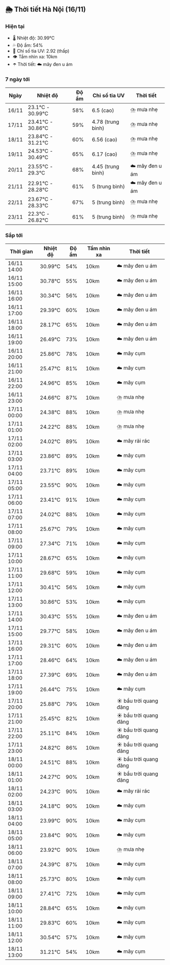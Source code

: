 ## 🌦️ Thời tiết Hà Nội (16/11)

### Hiện tại

- 🌡️ Nhiệt độ: 30.99℃
- 💦 Độ ẩm: 54%
- 🌟 Chỉ số tia UV: 2.92 (thấp)
- 👁️ Tầm nhìn xa: 10km
- ☂️ Thời tiết: ☁️ mây đen u ám

### 7 ngày tới

| Ngày | Nhiệt độ | Độ ẩm | Chỉ số tia UV | Thời tiết |
| --- | --- | --- | --- | --- |
| 16/11 | 23.1℃ - 30.99℃ | 58% | 6.5 (cao) | ⛈️ mưa nhẹ |
| 17/11 | 23.41℃ - 30.86℃ | 59% | 4.78 (trung bình) | ⛈️ mưa nhẹ |
| 18/11 | 23.84℃ - 31.21℃ | 60% | 6.56 (cao) | ⛈️ mưa nhẹ |
| 19/11 | 24.53℃ - 30.49℃ | 65% | 6.17 (cao) | ⛈️ mưa nhẹ |
| 20/11 | 23.55℃ - 29.3℃ | 68% | 4.45 (trung bình) | ☁️ mây đen u ám |
| 21/11 | 22.91℃ - 28.28℃ | 61% | 5 (trung bình) | ☁️ mây đen u ám |
| 22/11 | 23.67℃ - 28.33℃ | 67% | 5 (trung bình) | ⛈️ mưa nhẹ |
| 23/11 | 22.3℃ - 26.82℃ | 61% | 5 (trung bình) | ⛈️ mưa nhẹ |

### Sắp tới

| Thời gian | Nhiệt độ | Độ ẩm | Tầm nhìn xa | Thời tiết |
| --- | --- | --- | --- | --- |
| 16/11 14:00 | 30.99℃ | 54% | 10km | ☁️ mây đen u ám |
| 16/11 15:00 | 30.78℃ | 55% | 10km | ☁️ mây đen u ám |
| 16/11 16:00 | 30.34℃ | 56% | 10km | ☁️ mây đen u ám |
| 16/11 17:00 | 29.39℃ | 60% | 10km | ☁️ mây đen u ám |
| 16/11 18:00 | 28.17℃ | 65% | 10km | ☁️ mây đen u ám |
| 16/11 19:00 | 26.49℃ | 73% | 10km | ☁️ mây đen u ám |
| 16/11 20:00 | 25.86℃ | 78% | 10km | ☁️ mây cụm |
| 16/11 21:00 | 25.47℃ | 81% | 10km | ☁️ mây cụm |
| 16/11 22:00 | 24.96℃ | 85% | 10km | ☁️ mây cụm |
| 16/11 23:00 | 24.66℃ | 87% | 10km | ⛈️ mưa nhẹ |
| 17/11 00:00 | 24.38℃ | 88% | 10km | ⛈️ mưa nhẹ |
| 17/11 01:00 | 24.22℃ | 88% | 10km | ⛈️ mưa nhẹ |
| 17/11 02:00 | 24.02℃ | 89% | 10km | ☁️ mây rải rác |
| 17/11 03:00 | 23.86℃ | 89% | 10km | ☁️ mây cụm |
| 17/11 04:00 | 23.71℃ | 89% | 10km | ☁️ mây cụm |
| 17/11 05:00 | 23.55℃ | 90% | 10km | ☁️ mây cụm |
| 17/11 06:00 | 23.41℃ | 91% | 10km | ☁️ mây cụm |
| 17/11 07:00 | 24.02℃ | 88% | 10km | ☁️ mây cụm |
| 17/11 08:00 | 25.67℃ | 79% | 10km | ☁️ mây cụm |
| 17/11 09:00 | 27.34℃ | 71% | 10km | ☁️ mây cụm |
| 17/11 10:00 | 28.67℃ | 65% | 10km | ☁️ mây cụm |
| 17/11 11:00 | 29.68℃ | 59% | 10km | ☁️ mây cụm |
| 17/11 12:00 | 30.41℃ | 56% | 10km | ☁️ mây cụm |
| 17/11 13:00 | 30.86℃ | 53% | 10km | ☁️ mây cụm |
| 17/11 14:00 | 30.43℃ | 55% | 10km | ☁️ mây đen u ám |
| 17/11 15:00 | 29.77℃ | 58% | 10km | ☁️ mây đen u ám |
| 17/11 16:00 | 29.31℃ | 60% | 10km | ☁️ mây đen u ám |
| 17/11 17:00 | 28.46℃ | 64% | 10km | ☁️ mây đen u ám |
| 17/11 18:00 | 27.39℃ | 69% | 10km | ☁️ mây đen u ám |
| 17/11 19:00 | 26.44℃ | 75% | 10km | ☁️ mây cụm |
| 17/11 20:00 | 25.88℃ | 79% | 10km | ☀️ bầu trời quang đãng |
| 17/11 21:00 | 25.45℃ | 82% | 10km | ☀️ bầu trời quang đãng |
| 17/11 22:00 | 25.11℃ | 84% | 10km | ☀️ bầu trời quang đãng |
| 17/11 23:00 | 24.82℃ | 86% | 10km | ☀️ bầu trời quang đãng |
| 18/11 00:00 | 24.51℃ | 88% | 10km | ☀️ bầu trời quang đãng |
| 18/11 01:00 | 24.27℃ | 90% | 10km | ☀️ bầu trời quang đãng |
| 18/11 02:00 | 24.23℃ | 90% | 10km | ☁️ mây rải rác |
| 18/11 03:00 | 24.18℃ | 90% | 10km | ☁️ mây cụm |
| 18/11 04:00 | 23.99℃ | 90% | 10km | ☁️ mây cụm |
| 18/11 05:00 | 23.84℃ | 90% | 10km | ☁️ mây cụm |
| 18/11 06:00 | 23.92℃ | 90% | 10km | ⛈️ mưa nhẹ |
| 18/11 07:00 | 24.39℃ | 87% | 10km | ☁️ mây cụm |
| 18/11 08:00 | 25.73℃ | 80% | 10km | ☁️ mây cụm |
| 18/11 09:00 | 27.41℃ | 72% | 10km | ☁️ mây cụm |
| 18/11 10:00 | 28.84℃ | 65% | 10km | ☁️ mây cụm |
| 18/11 11:00 | 29.83℃ | 60% | 10km | ☁️ mây cụm |
| 18/11 12:00 | 30.54℃ | 57% | 10km | ☁️ mây cụm |
| 18/11 13:00 | 31.21℃ | 54% | 10km | ☁️ mây cụm |
